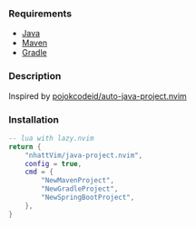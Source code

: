 ### Requirements

- [Java](https://www.java.com/)
- [Maven](https://maven.apache.org/)
- [Gradle](https://gradle.org/)

### Description

Inspired by [pojokcodeid/auto-java-project.nvim](https://github.com/pojokcodeid/auto-java-project.nvim)

### Installation

```lua
-- lua with lazy.nvim
return {
    "nhattVim/java-project.nvim",
    config = true,
    cmd = {
        "NewMavenProject",
        "NewGradleProject",
        "NewSpringBootProject",
    },
}
```
